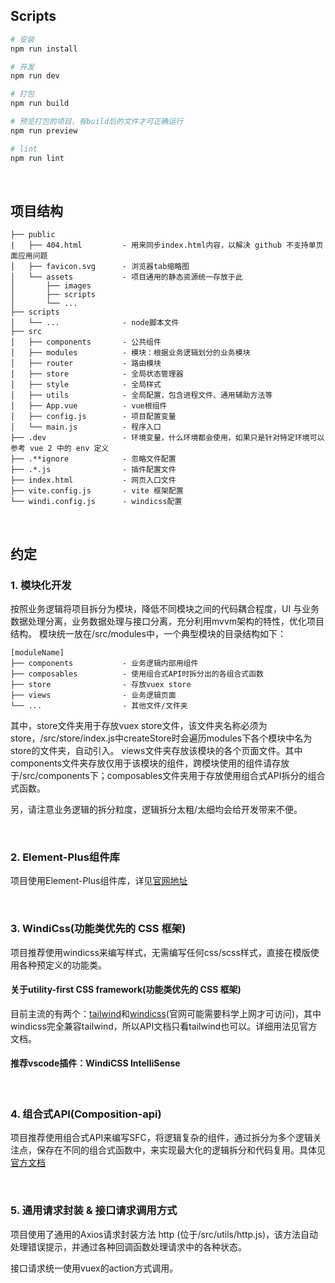 
## Scripts
```sh
# 安装
npm run install

# 开发
npm run dev

# 打包
npm run build

# 预览打包的项目，有build后的文件才可正确运行
npm run preview

# lint
npm run lint
```

&nbsp;
## 项目结构

    ├── public
    |   ├── 404.html         - 用来同步index.html内容，以解决 github 不支持单页面应用问题
    │   ├── favicon.svg      - 浏览器tab缩略图
    │   └── assets           - 项目通用的静态资源统一存放于此
    │       ├── images
    │       ├── scripts
    │       └── ...
    ├── scripts
    │   └── ...              - node脚本文件
    ├── src
    │   ├── components       - 公共组件
    │   ├── modules          - 模块：根据业务逻辑划分的业务模块
    │   ├── router           - 路由模块
    │   ├── store            - 全局状态管理器
    │   ├── style            - 全局样式
    │   ├── utils            - 全局配置，包含进程文件、通用辅助方法等
    │   ├── App.vue          - vue根组件
    │   ├── config.js        - 项目配置变量
    │   └── main.js          - 程序入口
    ├── .dev                 - 环境变量，什么环境都会使用，如果只是针对特定环境可以参考 vue 2 中的 env 定义
    ├── .**ignore            - 忽略文件配置
    ├── .*.js                - 插件配置文件
    ├── index.html           - 网页入口文件
    ├── vite.config.js       - vite 框架配置
    └── windi.config.js      - windicss配置

&nbsp;
## 约定

### 1. 模块化开发
按照业务逻辑将项目拆分为模块，降低不同模块之间的代码耦合程度，UI 与业务数据处理分离，业务数据处理与接口分离，充分利用mvvm架构的特性，优化项目结构。
模块统一放在/src/modules中，一个典型模块的目录结构如下：

    [moduleName]
    ├── components           - 业务逻辑内部用组件
    ├── composables          - 使用组合式API时拆分出的各组合式函数
    ├── store                - 存放vuex store
    ├── views                - 业务逻辑页面
    └── ...                  - 其他文件/文件夹
    
其中，store文件夹用于存放vuex store文件，该文件夹名称必须为store，/src/store/index.js中createStore时会遍历modules下各个模块中名为store的文件夹，自动引入。
views文件夹存放该模块的各个页面文件。其中components文件夹存放仅用于该模块的组件，跨模块使用的组件请存放于/src/components下；composables文件夹用于存放使用组合式API拆分的组合式函数。

另，请注意业务逻辑的拆分粒度，逻辑拆分太粗/太细均会给开发带来不便。

&nbsp;
### 2. Element-Plus组件库
项目使用Element-Plus组件库，详见[官网地址](https://element-plus.gitee.io/#/zh-CN)

&nbsp;
### 3. WindiCss(功能类优先的 CSS 框架)
项目推荐使用windicss来编写样式，无需编写任何css/scss样式，直接在模版使用各种预定义的功能类。
#### 关于utility-first CSS framework(功能类优先的 CSS 框架)
目前主流的有两个：[tailwind](https://www.tailwindcss.cn/)和[windicss](https://windicss.org/)(官网可能需要科学上网才可访问)，其中windicss完全兼容tailwind，所以API文档只看tailwind也可以。详细用法见官方文档。

#### 推荐vscode插件：WindiCSS IntelliSense

&nbsp;
### 4. 组合式API(Composition-api)
项目推荐使用组合式API来编写SFC，将逻辑复杂的组件，通过拆分为多个逻辑关注点，保存在不同的组合式函数中，来实现最大化的逻辑拆分和代码复用。具体见[官方文档](https://v3.cn.vuejs.org/guide/composition-api-introduction.html#%E4%BB%80%E4%B9%88%E6%98%AF%E7%BB%84%E5%90%88%E5%BC%8F-api)

&nbsp;
### 5. 通用请求封装 & 接口请求调用方式
项目使用了通用的Axios请求封装方法 http (位于/src/utils/http.js)，该方法自动处理错误提示，并通过各种回调函数处理请求中的各种状态。

接口请求统一使用vuex的action方式调用。
